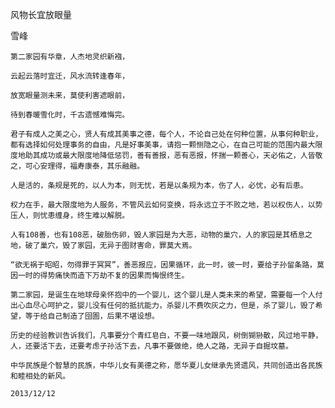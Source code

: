 风物长宜放眼量

雪峰


    第二家园有华章，人杰地灵织新襁，

    云起云落时宜迁，风水流转逢春年，

    放宽眼量测未来，莫使利害遮眼前，

    待到春暖雪化时，千古遗憾难悔完。

    君子有成人之美之心，贤人有成其美事之德，每个人，不论自己处在何种位置，从事何种职业，都有选择如何处理事务的自由，凡是好事美事，请抱一颗恻隐之心，在自己可能的范围内最大限度地助其成功或最大限度地降低惩罚，善有善报，恶有恶报，怀揣一颗善心，天必佑之，人皆敬之，可心安理得，福寿康泰，其乐融融。

    人是活的，条规是死的，以人为本，则无忧，若是以条规为本，伤了人，必忧，必有后患。

    权力在手，最大限度地为人服务，不管风云如何变换，将永远立于不败之地，若以权伤人，以势压人，则忧患缠身，终生难以解脱。

    人有108善，也有108恶，破胎伤卵，毁人家园是为大恶，动物的巢穴，人的家园是其栖息之地，破了巢穴，毁了家园，无异于图财害命，罪莫大焉。

    “欲无祸于昭昭，勿得罪于冥冥”，善恶报应，因果循环，此一时，彼一时，要给子孙留条路，莫因一时的得势痛快而造下万劫不复的因果而悔恨终生。

    第二家园，是诞生在地球母亲怀抱中的一个婴儿，这个婴儿是人类未来的希望，需要每一个人付出心血尽心呵护之，婴儿没有任何的抵抗能力，杀婴儿不费吹灰之力，但是，杀了婴儿，毁了希望，等于给自己制造了囹圄，后果不堪设想。

    历史的经验教训告诉我们，凡事要分个青红皂白，不要一味地跟风，树倒猢狲散，风过地平静，人，还要活下去，还要考虑子孙活下去，凡事不要做绝，绝人之路，无异于自掘坟墓。

    中华民族是个智慧的民族，中华儿女有美德之称，愿华夏儿女继承先贤遗风，共同创造出各民族和睦相处的新风。

    2013/12/12



